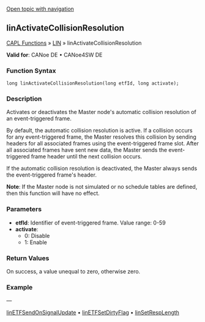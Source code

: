 [Open topic with navigation](../../../../../CANoeDEFamily.htm#Topics/CAPLFunctions/LIN/Functions/CAPLfunctionLINActivateCollisionResolution.md)

## linActivateCollisionResolution

[CAPL Functions](../../CAPLfunctions.md) » [LIN](../CAPLfunctionsLINOverview.md) » linActivateCollisionResolution

**Valid for**: CANoe DE • CANoe4SW DE

### Function Syntax

```plaintext
long linActivateCollisionResolution(long etfId, long activate);
```

### Description

Activates or deactivates the Master node's automatic collision resolution of an event-triggered frame.

By default, the automatic collision resolution is active. If a collision occurs for any event-triggered frame, the Master resolves this collision by sending headers for all associated frames using the event-triggered frame slot. After all associated frames have sent new data, the Master sends the event-triggered frame header until the next collision occurs.

If the automatic collision resolution is deactivated, the Master always sends the event-triggered frame's header.

**Note**: If the Master node is not simulated or no schedule tables are defined, then this function will have no effect.

### Parameters

- **etfId**: Identifier of event-triggered frame. Value range: 0-59
- **activate**:
  - 0: Disable
  - 1: Enable

### Return Values

On success, a value unequal to zero, otherwise zero.

### Example

—

[linETFSendOnSignalUpdate](CAPLfunctionLINETFSendOnSignalUpdate.md) • [linETFSetDirtyFlag](CAPLfunctionLINETFSetDirtyFlag.md) • [linSetRespLength](CAPLfunctionLINSetRespLength.md)
